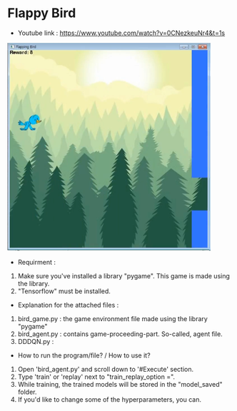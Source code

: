 # Flappy Bird
- Youtube link : https://www.youtube.com/watch?v=0CNezkeuNr4&t=1s

![alttext](https://github.com/danelee2601/Flappy-Bird-with-DDDQN/blob/master/images/Flappy_Bird%20game%20window.png)

- Requirment : 
1. Make sure you've installed a library "pygame". This game is made using the library.
2. "Tensorflow" must be installed.

- Explanation for the attached files :
1. bird_game.py : the game environment file made using the library "pygame"
2. bird_agent.py : contains game-proceeding-part. So-called, agent file.
3. DDDQN.py : 

- How to run the program/file? / How to use it?
1. Open 'bird_agent.py' and scroll down to '#Execute' section.
2. Type 'train' or 'replay' next to "train_replay_option =".
3. While training, the trained models will be stored in the "model_saved" folder.
4. If you'd like to change some of the hyperparameters, you can. 

